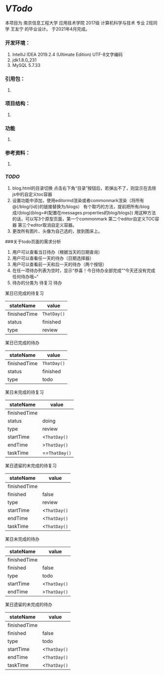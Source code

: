 # *VTodo*
本项目为 南京信息工程大学 应用技术学院 2017级 计算机科学与技术 专业 2班同学 王友宁 的毕业设计。 于2021年4月完成。
### 开发环境：
1. IntelliJ IDEA 2019.2.4 (Ultimate Edition) UTF-8文字编码
2. jdk1.8.0_231
3. MySQL 5.7.33
### 引用包：
1. 
### 项目结构：
1. 
### 功能
1. 
### 参考资料：
1. 
### *TODO*
1. blog.html的目录切换
点击右下角“目录”按钮后，若弹出不了，则显示在去除js中的自定义toc容器
2. 设置功能中添加，使用editormd渲染或者commonmark渲染（将所有@{/blog/{id}}的链接替换为/blogs）
有个取巧的方法，提前把所有/blog成/{blog}(blog=#{配置在messages.properties的blog/blogs})
用这种方法的话，可以写3个原型页面，第一个commonmark 第二个editor自定义TOC容器 第三个editor取消自定义容器。
3. 更改所有图片、头像为自己选的，放到图床上。

###关于todo页面的需求分析
1. 用户可以查看当日待办（根据当天的日期查询）
2. 用户可以查看任一天的待办（日期选择器）
3. 用户可以查看前一天和后一天的待办（两个按钮）
4. 在任一项待办列表为空时，显示“恭喜！今日待办全部完成”“今天还没有完成任何待办哦~“
5. 待办的分类为 待复习 待办


某日已完成的待复习

| stateName | value |
| ------- | ------ |
| finishedTime | `ThatDay()` |
| status | finished |
| type | review |

某日已完成的待办

| stateName | value |
| ------- | ------ |
| finishedTime | `ThatDay()` |
| status | finished |
| type | todo |

某日未完成的待复习

| stateName | value |
| ------- | ------ |
| finishedTime |  |
| status | doing |
| type | review |
| startTime | \<`ThatDay()` |
| endTime | \>`ThatDay()` |
| taskTime | ==`ThatDay()` |

某日遗留的未完成的待复习

| stateName | value |
| ------- | ------ |
| finishedTime |  |
| finished | false |
| type | review |
| startTime | \<`ThatDay()` |
| endTime | \<`ThatDay()` |
| taskTime | \<`ThatDay()` |

某日未完成的待办

| stateName | value |
| ------- | ------ |
| finishedTime |  |
| finished | false |
| type | todo |
| startTime | \<`ThatDay()` |
| endTime | \>`ThatDay()` |

某日遗留的未完成的待办

| stateName | value |
| ------- | ------ |
| finishedTime |  |
| finished | false |
| type | todo |
| startTime | \<`ThatDay()` |
| endTime | \<`ThatDay()` |
| taskTime | \<`ThatDay()` |
